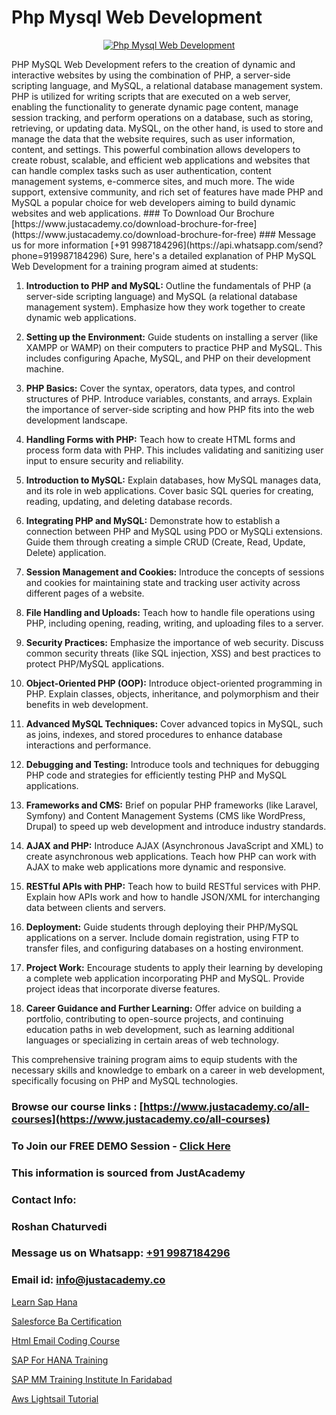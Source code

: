 # Php Mysql Web Development

<p align="center">
  <a href="https://justacademy.co/course-detail/php-training">
    <img src="https://justacademy.co/storage2/course_image/1676637155_course_image.webp" alt="Php Mysql Web Development">
  </a>
</p>
PHP MySQL Web Development refers to the creation of dynamic and interactive websites by using the combination of PHP, a server-side scripting language, and MySQL, a relational database management system. PHP is utilized for writing scripts that are executed on a web server, enabling the functionality to generate dynamic page content, manage session tracking, and perform operations on a database, such as storing, retrieving, or updating data. MySQL, on the other hand, is used to store and manage the data that the website requires, such as user information, content, and settings. This powerful combination allows developers to create robust, scalable, and efficient web applications and websites that can handle complex tasks such as user authentication, content management systems, e-commerce sites, and much more. The wide support, extensive community, and rich set of features have made PHP and MySQL a popular choice for web developers aiming to build dynamic websites and web applications.
### To Download Our Brochure [https://www.justacademy.co/download-brochure-for-free](https://www.justacademy.co/download-brochure-for-free)
### Message us for more information [+91 9987184296](https://api.whatsapp.com/send?phone=919987184296)
Sure, here's a detailed explanation of PHP MySQL Web Development for a training program aimed at students:

1) **Introduction to PHP and MySQL:** Outline the fundamentals of PHP (a server-side scripting language) and MySQL (a relational database management system). Emphasize how they work together to create dynamic web applications. 

2) **Setting up the Environment:** Guide students on installing a server (like XAMPP or WAMP) on their computers to practice PHP and MySQL. This includes configuring Apache, MySQL, and PHP on their development machine.

3) **PHP Basics:** Cover the syntax, operators, data types, and control structures of PHP. Introduce variables, constants, and arrays. Explain the importance of server-side scripting and how PHP fits into the web development landscape.

4) **Handling Forms with PHP:** Teach how to create HTML forms and process form data with PHP. This includes validating and sanitizing user input to ensure security and reliability.

5) **Introduction to MySQL:** Explain databases, how MySQL manages data, and its role in web applications. Cover basic SQL queries for creating, reading, updating, and deleting database records.

6) **Integrating PHP and MySQL:** Demonstrate how to establish a connection between PHP and MySQL using PDO or MySQLi extensions. Guide them through creating a simple CRUD (Create, Read, Update, Delete) application.

7) **Session Management and Cookies:** Introduce the concepts of sessions and cookies for maintaining state and tracking user activity across different pages of a website.

8) **File Handling and Uploads:** Teach how to handle file operations using PHP, including opening, reading, writing, and uploading files to a server.

9) **Security Practices:** Emphasize the importance of web security. Discuss common security threats (like SQL injection, XSS) and best practices to protect PHP/MySQL applications.

10) **Object-Oriented PHP (OOP):** Introduce object-oriented programming in PHP. Explain classes, objects, inheritance, and polymorphism and their benefits in web development.

11) **Advanced MySQL Techniques:** Cover advanced topics in MySQL, such as joins, indexes, and stored procedures to enhance database interactions and performance.

12) **Debugging and Testing:** Introduce tools and techniques for debugging PHP code and strategies for efficiently testing PHP and MySQL applications.

13) **Frameworks and CMS:** Brief on popular PHP frameworks (like Laravel, Symfony) and Content Management Systems (CMS like WordPress, Drupal) to speed up web development and introduce industry standards.

14) **AJAX and PHP:** Introduce AJAX (Asynchronous JavaScript and XML) to create asynchronous web applications. Teach how PHP can work with AJAX to make web applications more dynamic and responsive.

15) **RESTful APIs with PHP:** Teach how to build RESTful services with PHP. Explain how APIs work and how to handle JSON/XML for interchanging data between clients and servers.

16) **Deployment:** Guide students through deploying their PHP/MySQL applications on a server. Include domain registration, using FTP to transfer files, and configuring databases on a hosting environment.

17) **Project Work:** Encourage students to apply their learning by developing a complete web application incorporating PHP and MySQL. Provide project ideas that incorporate diverse features.

18) **Career Guidance and Further Learning:** Offer advice on building a portfolio, contributing to open-source projects, and continuing education paths in web development, such as learning additional languages or specializing in certain areas of web technology.

This comprehensive training program aims to equip students with the necessary skills and knowledge to embark on a career in web development, specifically focusing on PHP and MySQL technologies.

### Browse our course links : [https://www.justacademy.co/all-courses](https://www.justacademy.co/all-courses) 
### To Join our FREE DEMO Session - [Click Here](https://www.justacademy.co/register-for-course-demo)


### This information is sourced from JustAcademy
### Contact Info:
### Roshan Chaturvedi
### Message us on Whatsapp: [+91 9987184296](https://api.whatsapp.com/send?phone=919987184296)
### Email id: [info@justacademy.co](mailto:info@justacademy.co)
                
[Learn Sap Hana](https://www.linkedin.com/pulse/learn-sap-hana-justacademy-hyderabad-bflsc/)

[Salesforce Ba Certification](https://www.linkedin.com/pulse/salesforce-ba-certification-justacademy-san-jose-zce0f?trackingId=pXg4Rpj1d2mfKOfxND8uQw%3D%3D&lipi=urn%3Ali%3Apage%3Ad_flagship3_company_admin%3BfKLFXm%2FbTECg8F%2B%2F6%2BCWqA%3D%3D)

[Html Email Coding Course](https://medium.com/@kumarishimmi99/html-email-coding-course-0a9cc5a3443d)

[SAP For HANA Training](https://medium.com/@surajvaishnav5015/sap-for-hana-training-0da9eb32c093)

[SAP MM Training Institute In Faridabad](https://justacademyin.github.io/Articles/SAP-MM-Training-Institute-In-Faridabad)

[Aws Lightsail Tutorial](https://justacademyin.github.io/justacademy/aws-lightsail-tutorial)

